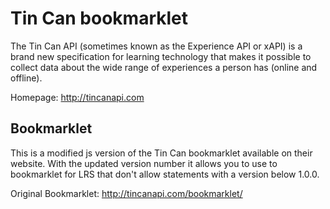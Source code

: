Tin Can bookmarklet
================

The Tin Can API (sometimes known as the Experience API or xAPI) is a brand new specification for learning technology that makes it possible to collect data about the wide range of experiences a person has (online and offline).

Homepage: http://tincanapi.com

## Bookmarklet
This is a modified js version of the Tin Can bookmarklet available on their website. With the updated version number it allows you to use to bookmarklet for LRS that don't allow statements with a version below 1.0.0. 

Original Bookmarklet: http://tincanapi.com/bookmarklet/
